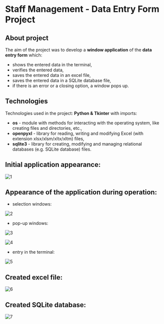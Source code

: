 # Staff Management - Data Entry Form Project
  
## About project
The aim of the project was to develop a **window application** of the **data entry form** which:
- shows the entered data in the terminal,
- verifies the entered data,
- saves the entered data in an excel file,
- saves the entered data in a SQLite database file,
- if there is an error or a closing option, a window pops up.

## Technologies
Technologies used in the project: **Python & Tkinter** with imports:
- **os** - module with methods for interacting with the operating system, like creating files and directories, etc.,
- **openpyxl** - library for reading, writing and modifying Excel (with extension xlsx/xlsm/xltx/xltm) files,
- **sqlite3** - library for creating, modifying and managing relational databases (e.g. SQLite database) files.
   
## Initial application appearance:

![1](https://github.com/weronikaabednarz/Tkinter-Data-Entry-Form-Project/blob/main/images/data_entry_form.jpg)
  
## Appearance of the application during operation:
- selection windows:

![2](https://github.com/weronikaabednarz/Tkinter-Data-Entry-Form-Project/blob/main/images/choices.jpg)

- pop-up windows:

![3](https://github.com/weronikaabednarz/Tkinter-Data-Entry-Form-Project/blob/main/images/not_accepted_terms.jpg)

![4](https://github.com/weronikaabednarz/Tkinter-Data-Entry-Form-Project/blob/main/images/required_message.jpg)

- entry in the terminal:

![5](https://github.com/weronikaabednarz/Tkinter-Data-Entry-Form-Project/blob/main/images/data_in_terminal.jpg)

## Created excel file:

![6](https://github.com/weronikaabednarz/Tkinter-Data-Entry-Form-Project/blob/main/images/data_in_excel.jpg)

## Created SQLite database:

![7](https://github.com/weronikaabednarz/Tkinter-Data-Entry-Form-Project/blob/main/images/data_in_sql.jpg)
